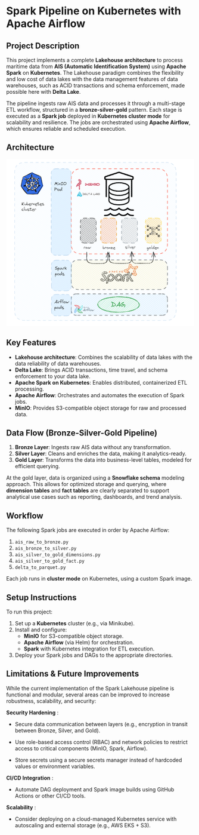 # Spark Pipeline on Kubernetes with Apache Airflow

## Project Description

This project implements a complete **Lakehouse architecture** to process maritime data from **AIS (Automatic Identification System)** using **Apache Spark** on **Kubernetes**. The Lakehouse paradigm combines the flexibility and low cost of data lakes with the data management features of data warehouses, such as ACID transactions and schema enforcement, made possible here with **Delta Lake**.

The pipeline ingests raw AIS data and processes it through a multi-stage ETL workflow, structured in a **bronze-silver-gold** pattern. Each stage is executed as a **Spark job** deployed in **Kubernetes cluster mode** for scalability and resilience. The jobs are orchestrated using **Apache Airflow**, which ensures reliable and scheduled execution.



## Architecture

![Architecture Diagram](docs/architecture.png)


## Key Features

- **Lakehouse architecture**: Combines the scalability of data lakes with the data reliability of data warehouses.
- **Delta Lake**: Brings ACID transactions, time travel, and schema enforcement to your data lake.
- **Apache Spark on Kubernetes**: Enables distributed, containerized ETL processing.
- **Apache Airflow**: Orchestrates and automates the execution of Spark jobs.
- **MinIO**: Provides S3-compatible object storage for raw and processed data.

## Data Flow (Bronze-Silver-Gold Pipeline)

1. **Bronze Layer**: Ingests raw AIS data without any transformation.
2. **Silver Layer**: Cleans and enriches the data, making it analytics-ready.
3. **Gold Layer**: Transforms the data into business-level tables, modeled for efficient querying.

At the gold layer, data is organized using a **Snowflake schema** modeling approach. This allows for optimized storage and querying, where **dimension tables** and **fact tables** are clearly separated to support analytical use cases such as reporting, dashboards, and trend analysis.

## Workflow

The following Spark jobs are executed in order by Apache Airflow:
1. `ais_raw_to_bronze.py`
2. `ais_bronze_to_silver.py`
3. `ais_silver_to_gold_dimensions.py`
4. `ais_silver_to_gold_fact.py`
5. `delta_to_parquet.py`

Each job runs in **cluster mode** on Kubernetes, using a custom Spark image.

## Setup Instructions

To run this project:

1. Set up a **Kubernetes** cluster (e.g., via Minikube).
2. Install and configure:
   - **MinIO** for S3-compatible object storage.
   - **Apache Airflow** (via Helm) for orchestration.
   - **Spark** with Kubernetes integration for ETL execution.
3. Deploy your Spark jobs and DAGs to the appropriate directories.


## Limitations & Future Improvements
While the current implementation of the Spark Lakehouse pipeline is functional and modular, several areas can be improved to increase robustness, scalability, and security:

**Security Hardening** : 
- Secure data communication between layers (e.g., encryption in transit between Bronze, Silver, and Gold).

- Use role-based access control (RBAC) and network policies to restrict access to critical components (MinIO, Spark, Airflow).

- Store secrets using a secure secrets manager instead of hardcoded values or environment variables.

**CI/CD Integration** :

- Automate DAG deployment and Spark image builds using GitHub Actions or other CI/CD tools.

**Scalability** :

- Consider deploying on a cloud-managed Kubernetes service with autoscaling and external storage (e.g., AWS EKS + S3).

